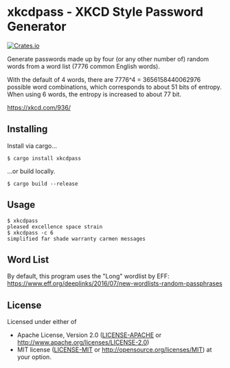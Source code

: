 # xkcdpass - XKCD Style Password Generator

[![Crates.io][crates-io-badge]][crates-io]

Generate passwords made up by four (or any other number of) random words from a
word list (7776 common English words).

With the default of 4 words, there are 7776^4 = 3656158440062976 possible word
combinations, which corresponds to about 51 bits of entropy. When using 6
words, the entropy is increased to about 77 bit.

https://xkcd.com/936/

## Installing

Install via cargo...

    $ cargo install xkcdpass

...or build locally.

    $ cargo build --release

## Usage

    $ xkcdpass
    pleased excellence space strain
    $ xkcdpass -c 6
    simplified far shade warranty carmen messages

## Word List

By default, this program uses the "Long" wordlist by EFF:
https://www.eff.org/deeplinks/2016/07/new-wordlists-random-passphrases

## License

Licensed under either of

 * Apache License, Version 2.0 ([LICENSE-APACHE](LICENSE-APACHE) or
   http://www.apache.org/licenses/LICENSE-2.0)
 * MIT license ([LICENSE-MIT](LICENSE-MIT) or
   http://opensource.org/licenses/MIT) at your option.

<!-- Badges -->
[crates-io]: https://crates.io/crates/xkcdpass
[crates-io-badge]: https://img.shields.io/crates/v/xkcdpass.svg
